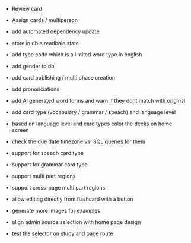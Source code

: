 - Review card
- Assign cards / multiperson

- add automated dependency update

- store in db a readbale state
- add type code which is a limited word type in english
- add gender to db
- add card publishing / multi phase creation
- add prononciations
- add AI generated word forms and warn if they dont match with original
- add card type (vocabulary / grammar / speach) and language level
- based on language level and card types color the decks on home screen
- check the due date timezone vs. SQL queries for them
- support for speach card type
- support for grammar card type
- support multi part regions
- support cross-page multi part regions
- allow editing directly from flashcard with a button
- generate more images for examples
- align admin source selection with home page design
- test the selector on study and page route
